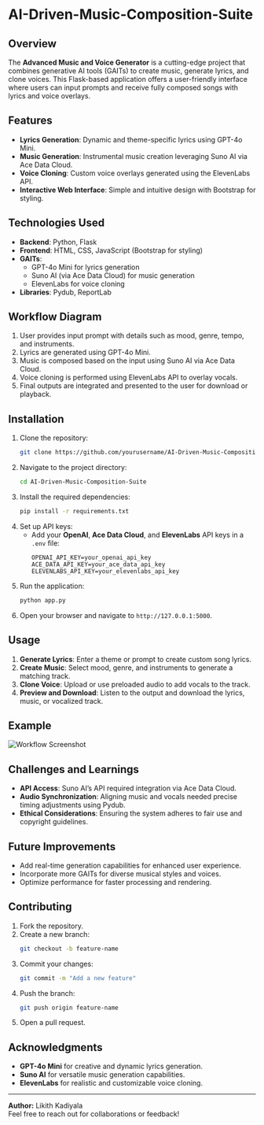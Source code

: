 # AI-Driven-Music-Composition-Suite


## Overview
The **Advanced Music and Voice Generator** is a cutting-edge project that combines generative AI tools (GAITs) to create music, generate lyrics, and clone voices. This Flask-based application offers a user-friendly interface where users can input prompts and receive fully composed songs with lyrics and voice overlays.

## Features
- **Lyrics Generation**: Dynamic and theme-specific lyrics using GPT-4o Mini.
- **Music Generation**: Instrumental music creation leveraging Suno AI via Ace Data Cloud.
- **Voice Cloning**: Custom voice overlays generated using the ElevenLabs API.
- **Interactive Web Interface**: Simple and intuitive design with Bootstrap for styling.

## Technologies Used
- **Backend**: Python, Flask
- **Frontend**: HTML, CSS, JavaScript (Bootstrap for styling)
- **GAITs**:
  - GPT-4o Mini for lyrics generation
  - Suno AI (via Ace Data Cloud) for music generation
  - ElevenLabs for voice cloning
- **Libraries**: Pydub, ReportLab

## Workflow Diagram
1. User provides input prompt with details such as mood, genre, tempo, and instruments.
2. Lyrics are generated using GPT-4o Mini.
3. Music is composed based on the input using Suno AI via Ace Data Cloud.
4. Voice cloning is performed using ElevenLabs API to overlay vocals.
5. Final outputs are integrated and presented to the user for download or playback.

## Installation
1. Clone the repository:
   ```bash
   git clone https://github.com/yourusername/AI-Driven-Music-Composition-Suite.git
   ```
2. Navigate to the project directory:
   ```bash
   cd AI-Driven-Music-Composition-Suite
   ```
3. Install the required dependencies:
   ```bash
   pip install -r requirements.txt
   ```
4. Set up API keys:
   - Add your **OpenAI**, **Ace Data Cloud**, and **ElevenLabs** API keys in a `.env` file:
     ```
     OPENAI_API_KEY=your_openai_api_key
     ACE_DATA_API_KEY=your_ace_data_api_key
     ELEVENLABS_API_KEY=your_elevenlabs_api_key
     ```
5. Run the application:
   ```bash
   python app.py
   ```
6. Open your browser and navigate to `http://127.0.0.1:5000`.

## Usage
1. **Generate Lyrics**: Enter a theme or prompt to create custom song lyrics.
2. **Create Music**: Select mood, genre, and instruments to generate a matching track.
3. **Clone Voice**: Upload or use preloaded audio to add vocals to the track.
4. **Preview and Download**: Listen to the output and download the lyrics, music, or vocalized track.

## Example
![Workflow Screenshot](https://via.placeholder.com/800x400?text=Application+Workflow)

## Challenges and Learnings
- **API Access**: Suno AI’s API required integration via Ace Data Cloud.
- **Audio Synchronization**: Aligning music and vocals needed precise timing adjustments using Pydub.
- **Ethical Considerations**: Ensuring the system adheres to fair use and copyright guidelines.

## Future Improvements
- Add real-time generation capabilities for enhanced user experience.
- Incorporate more GAITs for diverse musical styles and voices.
- Optimize performance for faster processing and rendering.

## Contributing
1. Fork the repository.
2. Create a new branch:
   ```bash
   git checkout -b feature-name
   ```
3. Commit your changes:
   ```bash
   git commit -m "Add a new feature"
   ```
4. Push the branch:
   ```bash
   git push origin feature-name
   ```
5. Open a pull request.


## Acknowledgments
- **GPT-4o Mini** for creative and dynamic lyrics generation.
- **Suno AI** for versatile music generation capabilities.
- **ElevenLabs** for realistic and customizable voice cloning.

---
**Author:** Likith Kadiyala  
Feel free to reach out for collaborations or feedback!

